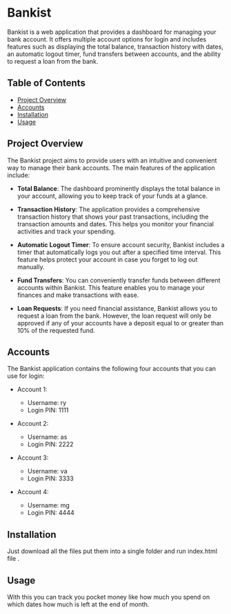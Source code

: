 # Bankist

Bankist is a web application that provides a dashboard for managing your bank account. It offers multiple account options for login and includes features such as displaying the total balance, transaction history with dates, an automatic logout timer, fund transfers between accounts, and the ability to request a loan from the bank.

## Table of Contents

- [Project Overview](#project-overview)
- [Accounts](#accounts)
- [Installation](#installation)
- [Usage](#usage)


## Project Overview

The Bankist project aims to provide users with an intuitive and convenient way to manage their bank accounts. The main features of the application include:

- **Total Balance**: The dashboard prominently displays the total balance in your account, allowing you to keep track of your funds at a glance.

- **Transaction History**: The application provides a comprehensive transaction history that shows your past transactions, including the transaction amounts and dates. This helps you monitor your financial activities and track your spending.

- **Automatic Logout Timer**: To ensure account security, Bankist includes a timer that automatically logs you out after a specified time interval. This feature helps protect your account in case you forget to log out manually.

- **Fund Transfers**: You can conveniently transfer funds between different accounts within Bankist. This feature enables you to manage your finances and make transactions with ease.

- **Loan Requests**: If you need financial assistance, Bankist allows you to request a loan from the bank. However, the loan request will only be approved if any of your accounts have a deposit equal to or greater than 10% of the requested fund.

## Accounts

The Bankist application contains the following four accounts that you can use for login:

- Account 1:
  - Username: ry
  - Login PIN: 1111

- Account 2:
  - Username: as
  - Login PIN: 2222

- Account 3:
  - Username: va
  - Login PIN: 3333

- Account 4:
  - Username: mg
  - Login PIN: 4444

## Installation

Just download all the files put them into a single folder and run index.html file .

## Usage

With this you can track you pocket money like how much you spend on which dates how much is left at the end of month.

